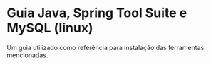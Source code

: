 # Guia Java, Spring Tool Suite e MySQL (linux)

Um guia utilizado como referência para instalação das ferramentas mencionadas.
